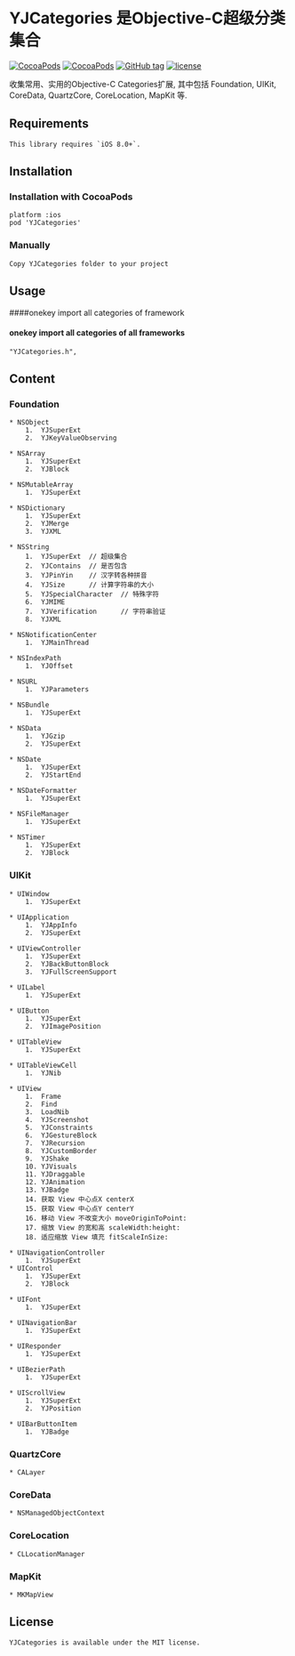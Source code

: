 # YJCategories 是Objective-C超级分类集合

[![CocoaPods](https://img.shields.io/cocoapods/p/YJCategories.svg)](https://github.com/YJManager/YJCategories.git)
[![CocoaPods](https://img.shields.io/cocoapods/v/YJCategories.svg)](https://github.com/YJManager/YJCategories.git)
[![GitHub tag](https://img.shields.io/github/tag/YJManager/YJCategories.svg)](https://github.com/YJManager/YJCategories.git)
[![license](https://img.shields.io/github/license/YJManager/YJCategories.svg)](https://github.com/YJManager/YJCategories.git)

收集常用、实用的Objective-C Categories扩展, 其中包括 Foundation, UIKit, CoreData, QuartzCore, CoreLocation, MapKit 等.

## Requirements
    This library requires `iOS 8.0+`.

## Installation

### Installation with CocoaPods

    platform :ios
    pod 'YJCategories'

### Manually

    Copy YJCategories folder to your project

## Usage

####onekey import all categories of framework
 
#### onekey import all categories of all frameworks

    "YJCategories.h",

## Content
### Foundation

    * NSObject
        1.  YJSuperExt
        2.  YJKeyValueObserving

    * NSArray
        1.  YJSuperExt
        2.  YJBlock

    * NSMutableArray
        1.  YJSuperExt

    * NSDictionary
        1.  YJSuperExt
        2.  YJMerge
        3.  YJXML

    * NSString
        1.  YJSuperExt  // 超级集合
        2.  YJContains  // 是否包含
        3.  YJPinYin    // 汉字转各种拼音
        4.  YJSize      // 计算字符串的大小
        5.  YJSpecialCharacter  // 特殊字符 
        6.  YJMIME
        7.  YJVerification      // 字符串验证
        8.  YJXML

    * NSNotificationCenter
        1.  YJMainThread

    * NSIndexPath
        1.  YJOffset

    * NSURL
        1.  YJParameters

    * NSBundle
        1.  YJSuperExt

    * NSData
        1.  YJGzip
        2.  YJSuperExt

    * NSDate
        1.  YJSuperExt
        2.  YJStartEnd

    * NSDateFormatter
        1.  YJSuperExt

    * NSFileManager
        1.  YJSuperExt

    * NSTimer
        1.  YJSuperExt
        2.  YJBlock


### UIKit
    * UIWindow
        1.  YJSuperExt
    
    * UIApplication
        1.  YJAppInfo
        2.  YJSuperExt

    * UIViewController
        1.  YJSuperExt
        2.  YJBackButtonBlock
        3.  YJFullScreenSupport

    * UILabel
        1.  YJSuperExt

    * UIButton
        1.  YJSuperExt
        2.  YJImagePosition

    * UITableView
        1.  YJSuperExt

    * UITableViewCell
        1.  YJNib

    * UIView
        1.  Frame
        2.  Find
        3.  LoadNib
        4.  YJScreenshot
        5.  YJConstraints
        6.  YJGestureBlock
        7.  YJRecursion
        8.  YJCustomBorder
        9.  YJShake
        10. YJVisuals
        11. YJDraggable
        12. YJAnimation
        13. YJBadge
        14. 获取 View 中心点X centerX
        15. 获取 View 中心点Y centerY
        16. 移动 View 不改变大小 moveOriginToPoint:
        17. 缩放 View 的宽和高 scaleWidth:height:
        18. 适应缩放 View 填充 fitScaleInSize:

    * UINavigationController
        1.  YJSuperExt
    * UIControl
        1.  YJSuperExt
        2.  YJBlock

    * UIFont
        1.  YJSuperExt

    * UINavigationBar
        1.  YJSuperExt

    * UIResponder
        1.  YJSuperExt

    * UIBezierPath
        1.  YJSuperExt

    * UIScrollView
        1.  YJSuperExt
        2.  YJPosition

    * UIBarButtonItem
        1.  YJBadge


### QuartzCore
    * CALayer

### CoreData
    * NSManagedObjectContext

### CoreLocation
    * CLLocationManager

### MapKit
    * MKMapView

## License

    YJCategories is available under the MIT license.

